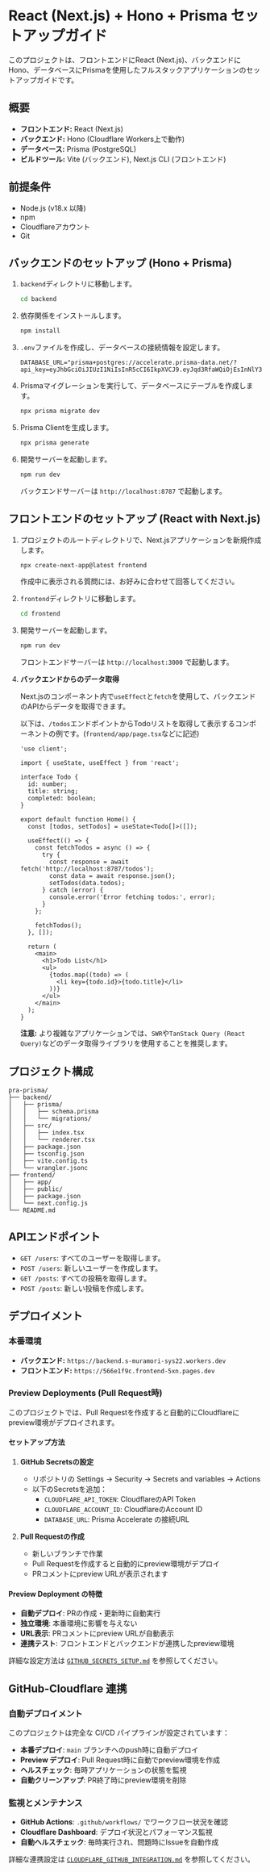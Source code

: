 # React (Next.js) + Hono + Prisma セットアップガイド

このプロジェクトは、フロントエンドにReact (Next.js)、バックエンドにHono、データベースにPrismaを使用したフルスタックアプリケーションのセットアップガイドです。

## 概要

*   **フロントエンド:** React (Next.js)
*   **バックエンド:** Hono (Cloudflare Workers上で動作)
*   **データベース:** Prisma (PostgreSQL)
*   **ビルドツール:** Vite (バックエンド), Next.js CLI (フロントエンド)

## 前提条件

*   Node.js (v18.x 以降)
*   npm
*   Cloudflareアカウント
*   Git

## バックエンドのセットアップ (Hono + Prisma)

1.  `backend`ディレクトリに移動します。
    ```bash
    cd backend
    ```

2.  依存関係をインストールします。
    ```bash
    npm install
    ```

3.  `.env`ファイルを作成し、データベースの接続情報を設定します。
    ```
    DATABASE_URL="prisma+postgres://accelerate.prisma-data.net/?api_key=eyJhbGciOiJIUzI1NiIsInR5cCI6IkpXVCJ9.eyJqd3RfaWQiOjEsInNlY3VyZV9rZXkiOiJza194Tmg3bWdQS25GbUdtQXVkZlFkZGEiLCJhcGlfa2V5IjoiMDFLNlQxMUZWMUNTNlhFS1k1WFFFVDZCVjMiLCJ0ZW5hbnRfaWQiOiIzN2U0MDdkNzYwZDdmN2NiN2ZlNzhkMmRmYWM1NjVkYTczMWQ3ZjdlM2NmZjhlOThjOThhNWZkYmNjNWIwYmNmIiwiaW50ZXJuYWxfc2VjcmV0IjoiZWYwYWIwZTEtMzVjYS00OGQ3LWI4MDMtZDE4ZmQ4NjVmNjUwIn0.JFmtIPLBnqx8LlblPLZEPB6L74n2bZousf4kgVntFaY"
    ```

4.  Prismaマイグレーションを実行して、データベースにテーブルを作成します。
    ```bash
    npx prisma migrate dev
    ```

5.  Prisma Clientを生成します。
    ```bash
    npx prisma generate
    ```

6.  開発サーバーを起動します。
    ```bash
    npm run dev
    ```
    バックエンドサーバーは `http://localhost:8787` で起動します。

## フロントエンドのセットアップ (React with Next.js)

1.  プロジェクトのルートディレクトリで、Next.jsアプリケーションを新規作成します。
    ```bash
    npx create-next-app@latest frontend
    ```
    作成中に表示される質問には、お好みに合わせて回答してください。

2.  `frontend`ディレクトリに移動します。
    ```bash
    cd frontend
    ```

3.  開発サーバーを起動します。
    ```bash
    npm run dev
    ```
    フロントエンドサーバーは `http://localhost:3000` で起動します。

4.  **バックエンドからのデータ取得**

    Next.jsのコンポーネント内で`useEffect`と`fetch`を使用して、バックエンドのAPIからデータを取得できます。

    以下は、`/todos`エンドポイントからTodoリストを取得して表示するコンポーネントの例です。(`frontend/app/page.tsx`などに記述)

    ```tsx
    'use client';

    import { useState, useEffect } from 'react';

    interface Todo {
      id: number;
      title: string;
      completed: boolean;
    }

    export default function Home() {
      const [todos, setTodos] = useState<Todo[]>([]);

      useEffect(() => {
        const fetchTodos = async () => {
          try {
            const response = await fetch('http://localhost:8787/todos');
            const data = await response.json();
            setTodos(data.todos);
          } catch (error) {
            console.error('Error fetching todos:', error);
          }
        };

        fetchTodos();
      }, []);

      return (
        <main>
          <h1>Todo List</h1>
          <ul>
            {todos.map((todo) => (
              <li key={todo.id}>{todo.title}</li>
            ))}
          </ul>
        </main>
      );
    }
    ```

    **注意:** より複雑なアプリケーションでは、`SWR`や`TanStack Query (React Query)`などのデータ取得ライブラリを使用することを推奨します。

## プロジェクト構成

```
pra-prisma/
├── backend/
│   ├── prisma/
│   │   ├── schema.prisma
│   │   └── migrations/
│   ├── src/
│   │   ├── index.tsx
│   │   └── renderer.tsx
│   ├── package.json
│   ├── tsconfig.json
│   ├── vite.config.ts
│   └── wrangler.jsonc
├── frontend/
│   ├── app/
│   ├── public/
│   ├── package.json
│   └── next.config.js
└── README.md
```

## APIエンドポイント

*   `GET /users`: すべてのユーザーを取得します。
*   `POST /users`: 新しいユーザーを作成します。
*   `GET /posts`: すべての投稿を取得します。
*   `POST /posts`: 新しい投稿を作成します。

## デプロイメント

### 本番環境

- **バックエンド:** `https://backend.s-muramori-sys22.workers.dev`
- **フロントエンド:** `https://566e1f9c.frontend-5xn.pages.dev`

### Preview Deployments (Pull Request時)

このプロジェクトでは、Pull Requestを作成すると自動的にCloudflareにpreview環境がデプロイされます。

#### セットアップ方法

1. **GitHub Secretsの設定**
   - リポジトリの Settings → Security → Secrets and variables → Actions
   - 以下のSecretsを追加：
     - `CLOUDFLARE_API_TOKEN`: CloudflareのAPI Token
     - `CLOUDFLARE_ACCOUNT_ID`: CloudflareのAccount ID
     - `DATABASE_URL`: Prisma Accelerate の接続URL

2. **Pull Requestの作成**
   - 新しいブランチで作業
   - Pull Requestを作成すると自動的にpreview環境がデプロイ
   - PRコメントにpreview URLが表示されます

#### Preview Deployment の特徴

- **自動デプロイ**: PRの作成・更新時に自動実行
- **独立環境**: 本番環境に影響を与えない
- **URL表示**: PRコメントにpreview URLが自動表示
- **連携テスト**: フロントエンドとバックエンドが連携したpreview環境

詳細な設定方法は [`GITHUB_SECRETS_SETUP.md`](./GITHUB_SECRETS_SETUP.md) を参照してください。

## GitHub-Cloudflare 連携

### 自動デプロイメント

このプロジェクトは完全な CI/CD パイプラインが設定されています：

- **本番デプロイ**: `main` ブランチへのpush時に自動デプロイ
- **Preview デプロイ**: Pull Request時に自動でpreview環境を作成
- **ヘルスチェック**: 毎時アプリケーションの状態を監視
- **自動クリーンアップ**: PR終了時にpreview環境を削除

### 監視とメンテナンス

- **GitHub Actions**: `.github/workflows/` でワークフロー状況を確認
- **Cloudflare Dashboard**: デプロイ状況とパフォーマンス監視
- **自動ヘルスチェック**: 毎時実行され、問題時にIssueを自動作成

詳細な連携設定は [`CLOUDFLARE_GITHUB_INTEGRATION.md`](./CLOUDFLARE_GITHUB_INTEGRATION.md) を参照してください。
